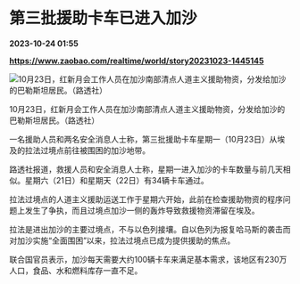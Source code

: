 # 第三批援助卡车已进入加沙

**2023-10-24 01:55**

**https://www.zaobao.com/realtime/world/story20231023-1445145**

![10月23日，红新月会工作人员在加沙南部清点人道主义援助物资，分发给加沙的巴勒斯坦居民。（路透社）](https://static.zaobao.com/s3fs-public/styles/article_large_full/public/articles/2023/10/23/2023-10-23T084038Z541468230RC28Y3AA992PRTRMADP3ISRAEL-PALESTINIANS_0.JPG?itok=hSIlux1v "10月23日，红新月会工作人员在加沙南部清点人道主义援助物资，分发给加沙的巴勒斯坦居民。（路透社）")

10月23日，红新月会工作人员在加沙南部清点人道主义援助物资，分发给加沙的巴勒斯坦居民。（路透社）

一名援助人员和两名安全消息人士称，第三批援助卡车星期一（10月23日）从埃及的拉法过境点前往被围困的加沙地带。

路透社报道，救援人员和安全消息人士称，星期一进入加沙的卡车数量与前几天相似。星期六（21日）和星期天（22日）有34辆卡车通过。

拉法过境点的人道主义援助运送工作于星期六开始，此前在检查援助物资的程序问题上发生了争执，而且过境点加沙一侧的轰炸导致救援物资滞留在埃及。

拉法是进出加沙的主要过境点，不与以色列接壤。自以色列为报复哈马斯的袭击而对加沙实施“全面围困”以来，拉法过境点已成为提供援助的焦点。

联合国官员表示，加沙每天需要大约100辆卡车来满足基本需求，该地区有230万人口，食品、水和燃料库存一直不足。
